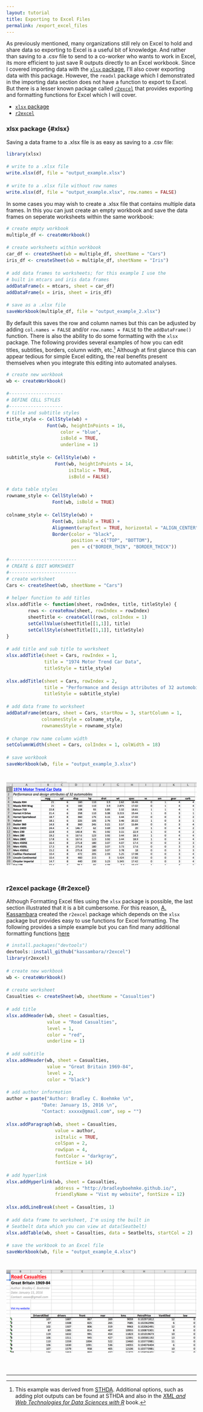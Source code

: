 ```yaml
---
layout: tutorial
title: Exporting to Excel Files
permalink: /export_excel_files
---
```


As previously mentioned, many organizations still rely on Excel to hold and share data so exporting to Excel is a useful bit of knowledge.  And rather than saving to a .csv file to send to a co-worker who wants to work in Excel, its more efficient to just save R outputs directly to an Excel workbook. Since I covered importing data with the [`xlsx` package](#xlsx), I'll also cover exporting data with this package.  However, the `readxl` package which I demonstrated in the importing data section does not have a function to export to Excel. But there is a lesser known package called [`r2excel`](#r2excel) that provides exporting and formatting functions for Excel which I will cover.

- [`xlsx` package](#xlsx)
- [`r2excel`](#r2excel)

### xlsx package {#xlsx}
Saving a data frame to a .xlsx file is as easy as saving to a .csv file:


```r
library(xlsx)

# write to a .xlsx file
write.xlsx(df, file = "output_example.xlsx")

# write to a .xlsx file without row names
write.xlsx(df, file = "output_example.xlsx", row.names = FALSE)
```

In some cases you may wish to create a .xlsx file that contains multiple data frames.  In this you can just create an empty workbook and save the data frames on seperate worksheets within the same workbook:


```r
# create empty workbook
multiple_df <- createWorkbook()

# create worksheets within workbook
car_df <- createSheet(wb = multiple_df, sheetName = "Cars")
iris_df <- createSheet(wb = multiple_df, sheetName = "Iris")

# add data frames to worksheets; for this example I use the
# built in mtcars and iris data frames
addDataFrame(x = mtcars, sheet = car_df)
addDataFrame(x = iris, sheet = iris_df)

# save as a .xlsx file 
saveWorkbook(multiple_df, file = "output_example_2.xlsx")
```

By default this saves the row and column names but this can be adjusted by adding `col.names = FALSE` and/or `row.names = FALSE` to the `addDataFrame()` function.  There is also the ability to do some formatting with the `xlsx` package.  The following provides several examples of how you can edit titles, subtitles, borders, column width, etc.[^excel_format] Although at first glance this can appear tedious for simple Excel editing, the real benefits present themselves when you integrate this editing into automated analyses. 


```r
# create new workbook
wb <- createWorkbook()

#--------------------
# DEFINE CELL STYLES 
#--------------------
# title and subtitle styles
title_style <- CellStyle(wb) + 
               Font(wb, heightInPoints = 16,
                    color = "blue", 
                    isBold = TRUE, 
                    underline = 1)

subtitle_style <- CellStyle(wb) + 
                  Font(wb, heightInPoints = 14,
                       isItalic = TRUE,
                       isBold = FALSE)

# data table styles
rowname_style <- CellStyle(wb) +
                 Font(wb, isBold = TRUE)

colname_style <- CellStyle(wb) +
                 Font(wb, isBold = TRUE) +
                 Alignment(wrapText = TRUE, horizontal = "ALIGN_CENTER") +
                 Border(color = "black",
                        position = c("TOP", "BOTTOM"),
                        pen = c("BORDER_THIN", "BORDER_THICK"))

#-------------------------
# CREATE & EDIT WORKSHEET 
#-------------------------
# create worksheet
Cars <- createSheet(wb, sheetName = "Cars")

# helper function to add titles
xlsx.addTitle <- function(sheet, rowIndex, title, titleStyle) {
        rows <- createRow(sheet, rowIndex = rowIndex)
        sheetTitle <- createCell(rows, colIndex = 1)
        setCellValue(sheetTitle[[1,1]], title)
        setCellStyle(sheetTitle[[1,1]], titleStyle)
}

# add title and sub title to worksheet
xlsx.addTitle(sheet = Cars, rowIndex = 1, 
              title = "1974 Motor Trend Car Data",
              titleStyle = title_style)

xlsx.addTitle(sheet = Cars, rowIndex = 2, 
              title = "Performance and design attributes of 32 automobiles",
              titleStyle = subtitle_style)

# add data frame to worksheet
addDataFrame(mtcars, sheet = Cars, startRow = 3, startColumn = 1,
             colnamesStyle = colname_style, 
             rownamesStyle = rowname_style)

# change row name column width
setColumnWidth(sheet = Cars, colIndex = 1, colWidth = 18)

# save workbook
saveWorkbook(wb, file = "output_example_3.xlsx")
```

<center>
<img src="/public/images/exporting_data/output_example_3.png" alt="Formatted Excel Output Example 1" vspace="25">
</center> 
 
 
### r2excel package {#r2excel}
Although Formatting Excel files using the `xlsx` package is possible, the last section illustrated that it is a bit cumbersome. For this reason, [A. Kassambara](https://github.com/kassambara) created the `r2excel` package which depends on the `xlsx` package but provides easy to use functions for Excel formatting.  The following provides a simple example but you can find many additional formatting functions [here](http://www.sthda.com/english/wiki/r2excel-read-write-and-format-easily-excel-files-using-r-software)


```r
# install.packages("devtools")
devtools::install_github("kassambara/r2excel")
library(r2excel)

# create new workbook
wb <- createWorkbook()

# create worksheet
Casualties <- createSheet(wb, sheetName = "Casualties")

# add title
xlsx.addHeader(wb, sheet = Casualties, 
               value = "Road Casualties",
               level = 1, 
               color = "red", 
               underline = 1)

# add subtitle
xlsx.addHeader(wb, sheet = Casualties, 
               value = "Great Britain 1969-84",
               level = 2, 
               color = "black")

# add author information
author = paste("Author: Bradley C. Boehmke \n",
             "Date: January 15, 2016 \n",
             "Contact: xxxxx@gmail.com", sep = "")

xlsx.addParagraph(wb, sheet = Casualties,
                  value = author, 
                  isItalic = TRUE, 
                  colSpan = 2, 
                  rowSpan = 4, 
                  fontColor = "darkgray", 
                  fontSize = 14)

# add hyperlink
xlsx.addHyperlink(wb, sheet = Casualties, 
                  address = "http://bradleyboehmke.github.io/", 
                  friendlyName = "Vist my website", fontSize = 12)

xlsx.addLineBreak(sheet = Casualties, 1)

# add data frame to worksheet, I'm using the built in
# Seatbelt data which you can view at data(Seatbelt)
xlsx.addTable(wb, sheet = Casualties, data = Seatbelts, startCol = 2)
 
# save the workbook to an Excel file
saveWorkbook(wb, file = "output_example_4.xlsx")
```

<center>
<img src="/public/images/exporting_data/output_example_4.png" alt="Formatted Excel Output Example 2" vspace="25">
</center> 

<br>
<hr>

[^excel_format]: This example was derived from [STHDA](http://www.sthda.com/english/). Additional options, such as adding plot outputs can be found at STHDA and also in the [*XML and Web Technologies for Data Sciences with R*](https://smile.amazon.com/XML-Web-Technologies-Data-Sciences/dp/1461478995/ref=sr_1_1?ie=UTF8&qid=1468089905&sr=8-1&keywords=XML+and+Web+Technologies+for+Data+Sciences+with+R) book.
